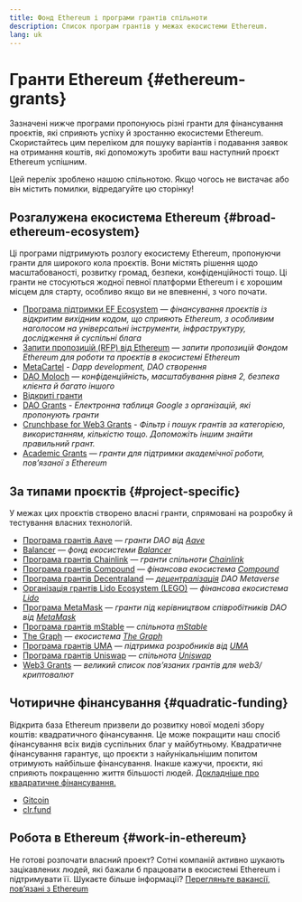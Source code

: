 ```yaml
---
title: Фонд Ethereum і програми грантів спільноти
description: Список програм грантів у межах екосистеми Ethereum.
lang: uk
---
```


# Гранти Ethereum \{#ethereum-grants}

Зазначені нижче програми пропонуюсь різні гранти для фінансування проєктів, які сприяють успіху й зростанню екосистеми Ethereum. Скористайтесь цим переліком для пошуку варіантів і подавання заявок на отримання коштів, які допоможуть зробити ваш наступний проєкт Ethereum успішним.

Цей перелік зроблено нашою спільнотою. Якщо чогось не вистачає або він містить помилки, відредагуйте цю сторінку!

## Розгалужена екосистема Ethereum \{#broad-ethereum-ecosystem}

Ці програми підтримують розлогу екосистему Ethereum, пропонуючи гранти для широкого кола проєктів. Вони містять рішення щодо масштабованості, розвитку громад, безпеки, конфіденційності тощо. Ці гранти не стосуються жодної певної платформи Ethereum і є хорошим місцем для старту, особливо якщо ви не впевненні, з чого почати.

- [Програма підтримки EF Ecosystem](https://esp.ethereum.foundation) — _фінансування проєктів із відкритим вихідним кодом, що сприяють Ethereum, з особливим наголосом на універсальні інструменти, інфраструктуру, дослідження й суспільні блага_
- [Запити пропозицій (RFP) від Ethereum](https://github.com/ethereum/requests-for-proposals) — _запити пропозицій Фондом Ethereum для роботи та проєктів в екосистемі Ethereum_
- [MetaCartel](https://www.metacartel.org/grants/) - _Dapp development, DAO створення_
- [DAO Moloch](https://www.molochdao.com/) — _конфіденційність, масштабування рівня 2, безпека клієнта й багато іншого_
- [Відкриті гранти](https://opengrants.com/explore)
- [DAO Grants](https://docs.google.com/spreadsheets/d/1XHc-p_MHNRdjacc8uOEjtPoWL86olP4GyxAJOFO0zxY/edit#gid=0) - _Електронна таблиця Google з організацій, які пропонують гранти_
- [Crunchbase for Web3 Grants](https://www.cryptoneur.xyz/web3-grants) - _Фільтр і пошук грантів за категорією, використанням, кількістю тощо. Допоможіть іншим знайти правильний грант._
- [Academic Grants](https://esp.ethereum.foundation/academic-grants) — _гранти для підтримки академічної роботи, пов’язаної з Ethereum_

## За типами проєктів \{#project-specific}

У межах цих проєктів створено власні гранти, спрямовані на розробку й тестування власних технологій.

- [Програма грантів Aave](https://aavegrants.org/) — _гранти DAO від [Aave](https://aave.com/)_
- [Balancer](https://balancergrants.notion.site/Balancer-Community-Grants-23e562c5bc4347cd8304637bff0058e6) — _фонд екосистеми [Balancer](https://balancer.fi/)_
- [Програма грантів Chainlink](https://chain.link/community/grants) — _гранти спільноти [Chainlink](https://chain.link/)_
- [Програма грантів Compound](https://compoundgrants.org/) — _фінансова екосистема [Compound](https://compound.finance/)_
- [Програма грантів Decentraland](https://governance.decentraland.org/grants/) — _[децентралізація](https://decentraland.org/) DAO Metaverse_
- [Організація грантів Lido Ecosystem (LEGO)](https://lego.lido.fi/) — _фінансова екосистема [Lido](https://lido.fi/)_
- [Програма MetaMask](https://metamaskgrants.org/) — _гранти під керівництвом співробітників DAO від [MetaMask](https://metamask.io/)_
- [Програма грантів mStable](https://docs.mstable.org/advanced/grants-program) — _спільнота [mStable](https://mstable.org/)_
- [The Graph](https://airtable.com/shrdfvnFvVch3IOVm) — _екосистема [The Graph](https://thegraph.com/)_
- [Програма грантів UMA](https://grants.umaproject.org/) — _підтримка розробників від [UMA](https://umaproject.org/)_
- [Програма грантів Uniswap](https://www.unigrants.org/) — _спільнота [Uniswap](https://uniswap.org/)_
- [Web3 Grants](https://web3grants.net) — _великий список пов’язаних грантів для web3/криптовалют_

## Чотиричне фінансування \{#quadratic-funding}

Відкрита база Ethereum призвели до розвитку нової моделі збору коштів: квадратичного фінансування. Це може покращити наш спосіб фінансування всіх видів суспільних благ у майбутньому. Квадратичне фінансування гарантує, що проєкти з найунікальнішим попитом отримують найбільше фінансування. Інакше кажучи, проєкти, які сприяють покращенню життя більшості людей. [Докладніше про квадратичне фінансування.](/defi/#quadratic-funding)

- [Gitcoin](https://gitcoin.co/grants)
- [clr.fund](https://clr.fund/)

## Робота в Ethereum \{#work-in-ethereum}

Не готові розпочати власний проект? Сотні компаній активно шукають зацікавлених людей, які бажали б працювати в екосистемі Ethereum і підтримувати її. Шукаєте більше інформації? [Перегляньте вакансії, пов’язані з Ethereum](/community/get-involved/#ethereum-jobs)
